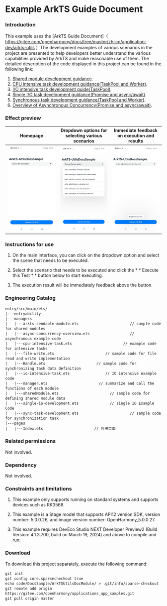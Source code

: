 # Example ArkTS Guide Document

### Introduction

This example uses the [ArkTS Guide Document]（ https://gitee.com/openharmony/docs/tree/master/zh-cn/application-dev/arkts-utils ）The development examples of various scenarios in the project are presented to help developers better understand the various capabilities provided by ArkTS and make reasonable use of them. The detailed description of the code displayed in this project can be found in the following link:

1. [Shared module development guidance](https://gitee.com/openharmony/docs/blob/master/zh-cn/application-dev/arkts-utils/arkts-sendable-module.md).
2. [CPU intensive task development guidance(TaskPool and Worker)](https://gitee.com/openharmony/docs/blob/master/zh-cn/application-dev/arkts-utils/cpu-intensive-task-development.md).
3. [I/O intensive task development guide(TaskPool)](https://gitee.com/openharmony/docs/blob/master/zh-cn/application-dev/arkts-utils/io-intensive-task-development.md).
4. [Single I/O task development guidance(Promise and async/await)](https://gitee.com/openharmony/docs/blob/master/zh-cn/application-dev/arkts-utils/single-io-development.md).
5. [Synchronous task development guidance(TaskPool and Worker)](https://gitee.com/openharmony/docs/blob/master/zh-cn/application-dev/arkts-utils/sync-task-development.md).
6. [Overview of Asynchronous Concurrency(Promise and async/await)](https://gitee.com/openharmony/docs/blob/master/zh-cn/application-dev/arkts-utils/async-concurrency-overview.md).

### Effect preview

|Homepage | Dropdown options for selecting various scenarios | Immediate feedback on execution and results|
|-------------------------------------|-------------------------------------|-----------------------|
| ![](screenshots/device/image1.jpeg) | ![](screenshots/device/image2.jpeg) | ![](screenshots/device/image3.jpeg) |

### Instructions for use

1. On the main interface, you can click on the dropdown option and select the scene that needs to be executed.

2. Select the scenario that needs to be executed and click the * * Execute this Test * * button below to start executing.

3. The execution result will be immediately feedback above the button.

### Engineering Catalog

```
entry/src/main/ets/
|---entryability
|---managers
|   |---arkts-sendable-module.ets                       // sample code for shared modules
|   |---async-concurrency-overview.ets                  // asynchronous example code
|   |---cpu-intensive-task.ets                       // example code for intensive tasks
|   |---file-write.ets                       // sample code for file read and write implementation
|   |---Handle.ets                       // sample code for synchronizing task data definition
|   |---io-intensive-task.ets                // IO intensive example code
|   |---manager.ets                       // summarize and call the functions of each module
|   |---sharedModule.ets                       // sample code for defining shared module data
|   |---single-io-development.ets              // single IO Example Code
|   |---sync-task-development.ets                       // sample code for synchronization task
|---pages
|   |---Index.ets                       // 应用页面
```

### Related permissions

Not involved.

### Dependency

Not involved.

### Constraints and limitations
1. This example only supports running on standard systems and supports devices such as RK3568.

2. This example is a Stage model that supports API12 version SDK, version number: 5.0.0.26, and image version number: OpenHarmony_5.0.0.27.

3. This example requires DevEco Studio NEXT Developer Preview2 (Build Version: 4.1.3.700, build on March 19, 2024) and above to compile and run.

### Download

To download this project separately, execute the following command:

````
git init
git config core.sparsecheckout true
echo code/DocsSample/ArkTSUtilsDocModule/ > .git/info/sparse-checkout
git remote add origin https://gitee.com/openharmony/applications_app_samples.git
git pull origin master
````